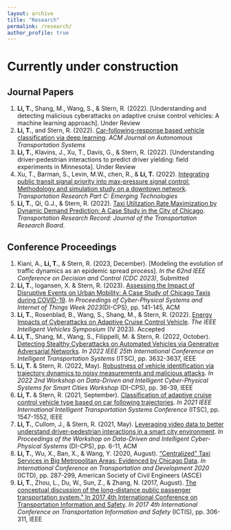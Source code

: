 ```yaml
---
layout: archive
title: "Research"
permalink: /research/
author_profile: true
---
```


Currently under construction
====


## Journal Papers
1. **Li, T.**, Shang, M., Wang, S., & Stern, R. (2022). [Understanding and detecting malicious cyberattacks on adaptive cruise control vehicles: A machine learning approach]. Under Review
2. **Li, T.**, and Stern, R. (2022). [Car-following-response based vehicle classification via deep learning](https://dl.acm.org/doi/pdf/10.1145/3603369). *ACM Journal on Autonomous Transportation Systems*
3. **Li, T.**, Klavins, J., Xu, T., Davis, G., & Stern, R. (2022). [Understanding driver-pedestrian interactions to predict driver yielding: field experiments in Minnesota]. Under Review
4. Xu, T., Barman, S., Levin, M.W., chen, R., & **Li, T.** (2022). [Integrating public transit signal priority into max-pressure signal control: Methodology and simulation study on a downtown network](https://www.sciencedirect.com/science/article/pii/S0968090X22000602). *Transportation Research Part C: Emerging Technologies*
5. **Li, T.**, Qi, G.J., & Stern, R. (2022). [Taxi Utilization Rate Maximization by Dynamic Demand Prediction: A Case Study in the City of Chicago](https://journals.sagepub.com/doi/full/10.1177/03611981211059769). *Transportation Research Record: Journal of the Transportation Research Board*. 




## Conference Proceedings
1. Kiani, A., **Li, T.**, & Stern, R. (2023, December). [Modeling the evolution of traffic dynamics as an epidemic spread process]. *In the 62nd IEEE Conference on Decision and Control (CDC 2023)*, Submitted
2. **Li, T.**, Iogansen, X. & Stern, R. (2023). [Assessing the Impact of Disruptive Events on Urban Mobility: A Case Study of Chicago Taxis during COVID-19](https://dl.acm.org/doi/abs/10.1145/3576914.3587708). *In Proceedings of Cyber-Physical Systems and Internet of Things Week 2023*(DI-CPS), pp. 141-145, ACM
3. **Li, T.**, Rosenblad, B., Wang, S., Shang, M., & Stern, R. (2022). [Energy Impacts of Cyberattacks on Adaptive Cruise Control Vehicle](). *The IEEE Intelligent Vehicles Symposium* (IV 2023). Accepted
4. **Li, T.**, Shang, M., Wang, S., Filippelli, M.  & Stern, R. (2022, October). [Detecting Stealthy Cyberattacks on Automated Vehicles via Generative Adversarial Networks](https://ieeexplore.ieee.org/abstract/document/9922128). *In 2022 IEEE 25th International Conference on Intelligent Transportation Systems* (ITSC), pp. 3632-3637, IEEE
5. **Li, T.** & Stern, R. (2022, May). [Robustness of vehicle identification via trajectory dynamics to noisy measurements and malicious attacks](https://ieeexplore.ieee.org/abstract/document/9805368). *In 2022 2nd Workshop on Data-Driven and Intelligent Cyber-Physical Systems for Smart Cities Workshop* (DI-CPS), pp. 36-39, IEEE
6. **Li, T.** & Stern, R. (2021, September). [Classification of adaptive cruise control vehicle type based on car following trajectories](https://ieeexplore.ieee.org/abstract/document/9564462). *In 2021 IEEE International Intelligent Transportation Systems Conference* (ITSC), pp. 1547-1552, IEEE
7. **Li, T.**, Cullom, J., & Stern, R. (2021, May). [Leveraging video data to better understand driver-pedestrian interactions in a smart city environment](https://dl.acm.org/doi/abs/10.1145/3459609.3460524). *In Proceedings of the Workshop on Data-Driven and Intelligent Cyber-Physical Systems* (DI-CPS), pp. 6-11, ACM
8. **Li, T.**, Wu, X., Ban, X., & Wang, Y. (2020, August). [“Centralized” Taxi Services in Big Metropolitan Areas: Evidenced by Chicago Data](https://ascelibrary.org/doi/abs/10.1061/9780784483169.024). *In International Conference on Transportation and Development 2020* (ICTD), pp. 287-299, American Society of Civil Engineers (ASCE)
9. **Li, T.**, Zhou, L., Du, W., Sun, Z., & Zhang, N. (2017, August). [The conceptual discussion of the long-distance public passenger transportation system." In 2017 4th International Conference on Transportation Information and Safety](https://ieeexplore.ieee.org/abstract/document/8047781). *In 2017 4th International Conference on Transportation Information and Safety* (ICTIS), pp. 306-311, IEEE


<br/>
<script type='text/javascript' id='clustrmaps' src='//cdn.clustrmaps.com/map_v2.js?cl=ffffff&w=a&t=tt&d=mOLq8ml6_8GeJFfRaOGlKt1qOHfyBzpQU0YGiQEZeOA'></script>


